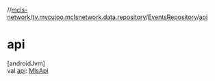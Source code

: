 //[mcls-network](../../../index.md)/[tv.mycujoo.mclsnetwork.data.repository](../index.md)/[EventsRepository](index.md)/[api](api.md)

# api

[androidJvm]\
val [api](api.md): [MlsApi](../../tv.mycujoo.mclsnetwork.network/-mls-api/index.md)
